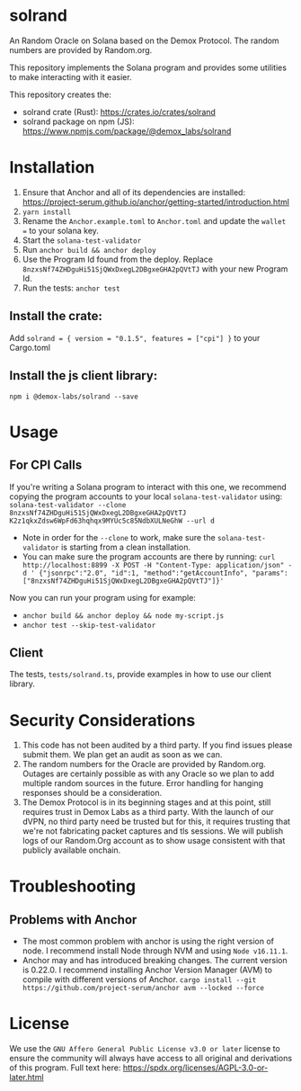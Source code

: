 # solrand

An Random Oracle on Solana based on the Demox Protocol. 
The random numbers are provided by Random.org.

This repository implements the Solana program and provides some utilities to make interacting with it easier.

This repository creates the:
* solrand crate (Rust): https://crates.io/crates/solrand
* solrand package on npm (JS): https://www.npmjs.com/package/@demox_labs/solrand

# Installation

1. Ensure that Anchor and all of its dependencies are installed: https://project-serum.github.io/anchor/getting-started/introduction.html
1. `yarn install`
1. Rename the `Anchor.example.toml` to `Anchor.toml` and update the `wallet =` to your solana key.
1. Start the `solana-test-validator`
1. Run `anchor build && anchor deploy`
1. Use the Program Id found from the deploy. Replace `8nzxsNf74ZHDguHi51SjQWxDxegL2DBgxeGHA2pQVtTJ` with your new Program Id.
1. Run the tests: `anchor test`

## Install the crate:
Add `solrand = { version = "0.1.5", features = ["cpi"] }` to your Cargo.toml

## Install the js client library:
`npm i @demox-labs/solrand --save`

# Usage

## For CPI Calls

If you're writing a Solana program to interact with this one, we recommend copying the program accounts to your local `solana-test-validator` using: `solana-test-validator --clone 8nzxsNf74ZHDguHi51SjQWxDxegL2DBgxeGHA2pQVtTJ K2z1qkxZdsw6WpFd63hqhqx9MYUc5c85NdbXULNeGhW --url d`
* Note in order for the `--clone` to work, make sure the `solana-test-validator` is starting from a clean installation.
* You can make sure the program accounts are there by running: `curl http://localhost:8899 -X POST -H "Content-Type: application/json" -d '
  {"jsonrpc":"2.0", "id":1, "method":"getAccountInfo", "params": ["8nzxsNf74ZHDguHi51SjQWxDxegL2DBgxeGHA2pQVtTJ"]}'`

Now you can run your program using for example:
* `anchor build && anchor deploy && node my-script.js`
* `anchor test --skip-test-validator`


## Client

The tests, `tests/solrand.ts`, provide examples in how to use our client library.

# Security Considerations

1. This code has not been audited by a third party. If you find issues please submit them. We plan get an audit as soon as we can.
2. The random numbers for the Oracle are provided by Random.org. Outages are certainly possible as with any Oracle so we plan to add multiple random sources in the future. Error handling for hanging responses should be a consideration.
3. The Demox Protocol is in its beginning stages and at this point, still requires trust in Demox Labs as a third party. With the launch of our dVPN, no third party need be trusted but for this, it requires trusting that we're not fabricating packet captures and tls sessions. We will publish logs of our Random.Org account as to show usage consistent with that publicly available onchain.

# Troubleshooting

## Problems with Anchor
* The most common problem with anchor is using the right version of node. I recommend install Node through NVM and using `Node v16.11.1`. 
* Anchor may and has introduced breaking changes. The current version is 0.22.0. I recommend installing Anchor Version Manager (AVM) to compile with different versions of Anchor. `cargo install --git https://github.com/project-serum/anchor avm --locked --force`

# License

We use the `GNU Affero General Public License v3.0 or later` license to ensure the community will always have access to all original and derivations of this program.
Full text here: https://spdx.org/licenses/AGPL-3.0-or-later.html

